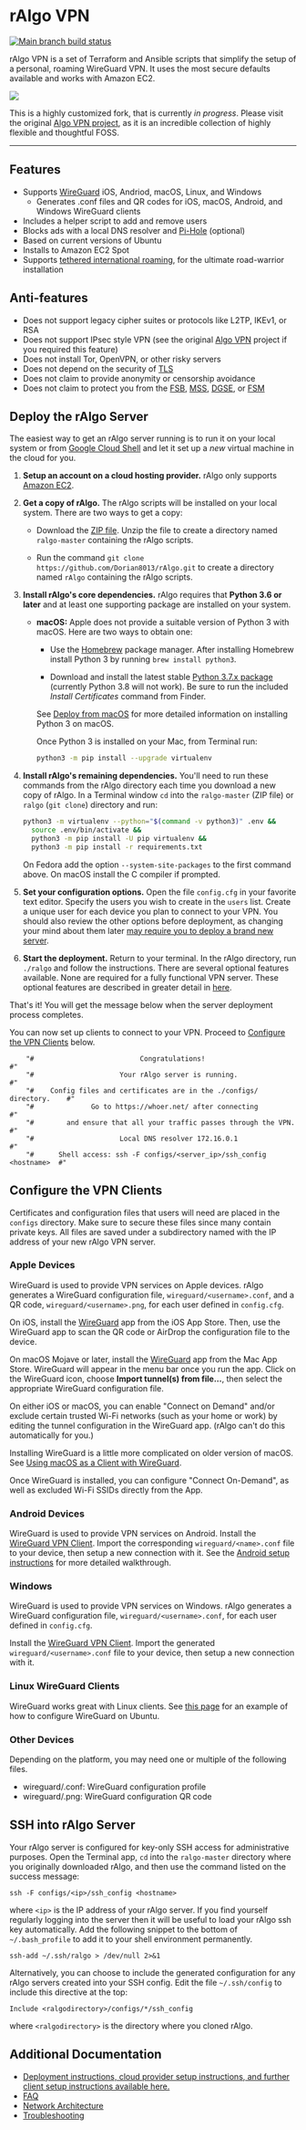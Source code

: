 # rAlgo VPN

[![Main branch build status](https://github.com/Dorian8013/rAlgo/workflows/Main/badge.svg?branch=master)](https://github.com/Dorian8013/rAlgo/actions)

rAlgo VPN is a set of Terraform and Ansible scripts that simplify the setup of a personal, roaming WireGuard VPN. It uses the most secure defaults available and works with Amazon EC2.

[![](https://img.shields.io/badge/-WARNING-red)]()

This is a highly customized fork, that is currently _in progress_. Please visit the original [Algo VPN project](https://github.com/trailofbits/algo), as it is an incredible collection of highly flexible and thoughtful FOSS.
____

## Features

* Supports [WireGuard](https://www.wireguard.com/) iOS, Andriod, macOS, Linux, and Windows
    * Generates .conf files and QR codes for iOS, macOS, Android, and Windows WireGuard clients
* Includes a helper script to add and remove users
* Blocks ads with a local DNS resolver and [Pi-Hole](https://pi-hole.net/) (optional)
* Based on current versions of Ubuntu
* Installs to Amazon EC2 Spot
* Supports [tethered international roaming](docs/network-architecture.md), for the ultimate road-warrior installation

## Anti-features

* Does not support legacy cipher suites or protocols like L2TP, IKEv1, or RSA
* Does not support IPsec style VPN (see the original [Algo VPN](https://github.com/trailofbits/algo) project if you required this feature)
* Does not install Tor, OpenVPN, or other risky servers
* Does not depend on the security of [TLS](https://tools.ietf.org/html/rfc7457)
* Does not claim to provide anonymity or censorship avoidance
* Does not claim to protect you from the [FSB](https://en.wikipedia.org/wiki/Federal_Security_Service), [MSS](https://en.wikipedia.org/wiki/Ministry_of_State_Security_(China)), [DGSE](https://en.wikipedia.org/wiki/Directorate-General_for_External_Security), or [FSM](https://en.wikipedia.org/wiki/Flying_Spaghetti_Monster)

## Deploy the rAlgo Server

The easiest way to get an rAlgo server running is to run it on your local system or from [Google Cloud Shell](docs/deploy-from-cloudshell.md) and let it set up a _new_ virtual machine in the cloud for you.

1. **Setup an account on a cloud hosting provider.** rAlgo only supports [Amazon EC2](https://aws.amazon.com/).

2. **Get a copy of rAlgo.** The rAlgo scripts will be installed on your local system. There are two ways to get a copy:

    - Download the [ZIP file](https://github.com/Dorian8013/rAlgo/archive/master.zip). Unzip the file to create a directory named `ralgo-master` containing the rAlgo scripts.

    - Run the command `git clone https://github.com/Dorian8013/rAlgo.git` to create a directory named `rAlgo` containing the rAlgo scripts.

3. **Install rAlgo's core dependencies.** rAlgo requires that **Python 3.6 or later** and at least one supporting package are installed on your system.

    - **macOS:** Apple does not provide a suitable version of Python 3 with macOS. Here are two ways to obtain one:
        * Use the [Homebrew](https://brew.sh) package manager. After installing Homebrew install Python 3 by running `brew install python3`.

        * Download and install the latest stable [Python 3.7.x package](https://www.python.org/downloads/mac-osx/) (currently Python 3.8 will not work). Be sure to run the included *Install Certificates* command from Finder.

        See [Deploy from macOS](docs/deploy-from-macos.md) for more detailed information on installing Python 3 on macOS.

        Once Python 3 is installed on your Mac, from Terminal run:

        ```bash
        python3 -m pip install --upgrade virtualenv
        ```

4. **Install rAlgo's remaining dependencies.** You'll need to run these commands from the rAlgo directory each time you download a new copy of rAlgo. In a Terminal window `cd` into the `ralgo-master` (ZIP file) or `ralgo` (`git clone`) directory and run:
    ```bash
    python3 -m virtualenv --python="$(command -v python3)" .env &&
      source .env/bin/activate &&
      python3 -m pip install -U pip virtualenv &&
      python3 -m pip install -r requirements.txt
    ```
    On Fedora add the option `--system-site-packages` to the first command above. On macOS install the C compiler if prompted.

5. **Set your configuration options.** Open the file `config.cfg` in your favorite text editor. Specify the users you wish to create in the `users` list. Create a unique user for each device you plan to connect to your VPN. You should also review the other options before deployment, as changing your mind about them later [may require you to deploy a brand new server](https://github.com/Dorian8013/rAlgo/blob/master/docs/faq.md#i-deployed-an-ralgo-server-can-you-update-it-with-new-features).

6. **Start the deployment.** Return to your terminal. In the rAlgo directory, run `./ralgo` and follow the instructions. There are several optional features available. None are required for a fully functional VPN server. These optional features are described in greater detail in [here](docs/deploy-from-ansible.md).

That's it! You will get the message below when the server deployment process completes.

You can now set up clients to connect to your VPN. Proceed to [Configure the VPN Clients](#configure-the-vpn-clients) below.

```
    "#                          Congratulations!                            #"
    "#                     Your rAlgo server is running.                    #"
    "#    Config files and certificates are in the ./configs/ directory.    #"
    "#              Go to https://whoer.net/ after connecting               #"
    "#        and ensure that all your traffic passes through the VPN.      #"
    "#                     Local DNS resolver 172.16.0.1                    #"
    "#      Shell access: ssh -F configs/<server_ip>/ssh_config <hostname>  #"
```

## Configure the VPN Clients

Certificates and configuration files that users will need are placed in the `configs` directory. Make sure to secure these files since many contain private keys. All files are saved under a subdirectory named with the IP address of your new rAlgo VPN server.

### Apple Devices

WireGuard is used to provide VPN services on Apple devices. rAlgo generates a WireGuard configuration file, `wireguard/<username>.conf`, and a QR code, `wireguard/<username>.png`, for each user defined in `config.cfg`.

On iOS, install the [WireGuard](https://itunes.apple.com/us/app/wireguard/id1441195209?mt=8) app from the iOS App Store. Then, use the WireGuard app to scan the QR code or AirDrop the configuration file to the device.

On macOS Mojave or later, install the [WireGuard](https://itunes.apple.com/us/app/wireguard/id1451685025?mt=12) app from the Mac App Store. WireGuard will appear in the menu bar once you run the app. Click on the WireGuard icon, choose **Import tunnel(s) from file...**, then select the appropriate WireGuard configuration file.

On either iOS or macOS, you can enable "Connect on Demand" and/or exclude certain trusted Wi-Fi networks (such as your home or work) by editing the tunnel configuration in the WireGuard app. (rAlgo can't do this automatically for you.)

Installing WireGuard is a little more complicated on older version of macOS. See [Using macOS as a Client with WireGuard](docs/client-macos-wireguard.md).

Once WireGuard is installed, you can configure "Connect On-Demand", as well as excluded Wi-Fi SSIDs directly from the App.

### Android Devices

WireGuard is used to provide VPN services on Android. Install the [WireGuard VPN Client](https://play.google.com/store/apps/details?id=com.wireguard.android). Import the corresponding `wireguard/<name>.conf` file to your device, then setup a new connection with it. See the [Android setup instructions](/docs/client-android.md) for more detailed walkthrough.

### Windows

WireGuard is used to provide VPN services on Windows. rAlgo generates a WireGuard configuration file, `wireguard/<username>.conf`, for each user defined in `config.cfg`.

Install the [WireGuard VPN Client](https://www.wireguard.com/install/#windows-7-8-81-10-2012-2016-2019). Import the generated `wireguard/<username>.conf` file to your device, then setup a new connection with it.

### Linux WireGuard Clients

WireGuard works great with Linux clients. See [this page](docs/client-linux-wireguard.md) for an example of how to configure WireGuard on Ubuntu.

### Other Devices

Depending on the platform, you may need one or multiple of the following files.

* wireguard/<user>.conf: WireGuard configuration profile
* wireguard/<user>.png: WireGuard configuration QR code

## SSH into rAlgo Server

Your rAlgo server is configured for key-only SSH access for administrative purposes. Open the Terminal app, `cd` into the `ralgo-master` directory where you originally downloaded rAlgo, and then use the command listed on the success message:

`ssh -F configs/<ip>/ssh_config <hostname>`

where `<ip>` is the IP address of your rAlgo server. If you find yourself regularly logging into the server then it will be useful to load your rAlgo ssh key automatically. Add the following snippet to the bottom of `~/.bash_profile` to add it to your shell environment permanently.

 `ssh-add ~/.ssh/ralgo > /dev/null 2>&1`

Alternatively, you can choose to include the generated configuration for any rAlgo servers created into your SSH config. Edit the file `~/.ssh/config` to include this directive at the top:

```
Include <ralgodirectory>/configs/*/ssh_config
```

where `<ralgodirectory>` is the directory where you cloned rAlgo.

## Additional Documentation
* [Deployment instructions, cloud provider setup instructions, and further client setup instructions available here.](docs/index.md)
* [FAQ](docs/faq.md)
* [Network Architecture](docs/network-architecture.md)
* [Troubleshooting](docs/troubleshooting.md)
